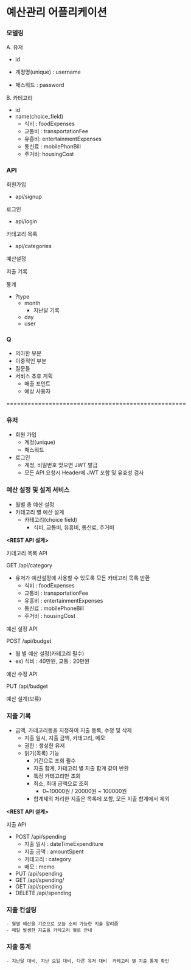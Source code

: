 # 예산관리 어플리케이션

### 모델링

A. 유저

- id

- 계정명(unique) : username
- 패스워드 : password

B. 카테고리

- id
- name(choice_field)
  - 식비 : foodExpenses
  - 교통비 : transportationFee
  - 유흥비: entertainmentExpenses
  - 통신료 : mobilePhonBill
  - 주거비: housingCost





### API

회원가입

- api/signup

로그인

- api/login

카테고리 목록

- api/categories

예산설정

지출 기록

통계

- ?type
  - month
    - 지난달 기록
  - day
  - user





### Q

- 의아한 부분
- 이중적인 부분
- 질문들
- 서비스 추후 계획
  - 매출 포인트
  - 예상 사용자








===================================================
### 유저

- 회원 가입 
  - 계정(unique)
  - 패스워드
- 로그인
  - 계정, 비밀번호 맞으면 JWT 발급
  - 모든 API 요청시 Header에 JWT 포함 및 유효성 검사

    
### 예산 설정 및 설계 서비스
- 월별 총 예산 설정
- 카테고리 별 예산 설계
  - 카테고리(choice field)
    - 식비, 교통비, 유흥비, 통신료, 주거비
 
   
**<REST API 설계>**

카테고리 목록 API

GET /api/category
- 유저가 예산설정에 사용할 수 있도록 모든 카테고리 목록 반환
  - 식비 : foodExpenses
  - 교통비 : transportationFee
  - 유흥비 : entertainmentExpenses
  - 통신료 : mobilePhoneBill
  - 주거비 : housingCost

예산 설정 API

POST /api/budget
- 월 별 예산 설정(카테고리 필수)
- ex) 식비 : 40만원, 교통 : 20만원

예산 수정 API

PUT /api/budget

예산 설계(보류)

### 지출 기록
- 금액, 카테고리등을 지정하여 지출 등록, 수정 및 삭제
  - 지출 일시, 지출 금액, 카테고리, 메모
  - 권한 : 생성한 유저
  - 읽기(목록) 기능
    - 기간으로 조회 필수
    - 지출 합계, 카테고리 별 지출 합계 같이 반환
    - 특정 카테고리만 조회
    - 최소, 최대 금액으로 조회
      - 0~10000원 / 20000원 ~ 100000원
    - 합계제외 처리한 지출은 목록에 포함, 모든 지출 합계에서 제외
  
**<REST API 설계>**

지출 API
- POST /api/spending
  - 지출 일시 : dateTimeExpenditure
  - 지출 금액 : amountSpent
  - 카테고리 : category
  - 메모 : memo
- PUT /api/spending
- GET /api/spending/<id>
- GET /api/spending
- DELETE /api/spending
### 지출 컨설팅
    - 월별 예산을 기준으로 오늘 소비 가능한 지출 알려줌
    - 매일 발생한 지출을 카테고리 별로 안내
### 지출 통계
    - 지난달 대비, 지난 요일 대비, 다른 유저 대비  카테고리 별 지출 통계 확인